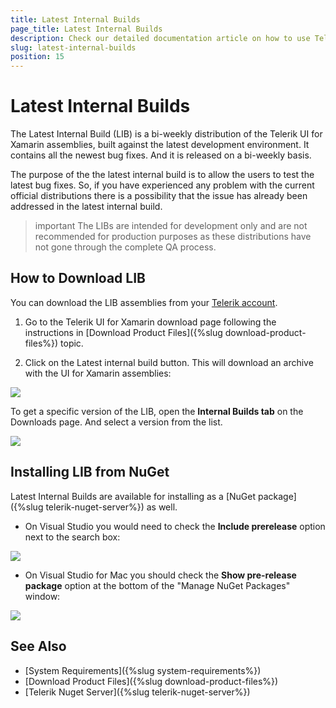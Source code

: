 ```yaml
---
title: Latest Internal Builds
page_title: Latest Internal Builds
description: Check our detailed documentation article on how to use Telerik UI for Xamarin Latest Internal Builds.
slug: latest-internal-builds
position: 15
---
```


# Latest Internal Builds

The Latest Internal Build (LIB) is a bi-weekly distribution of the Telerik UI for Xamarin assemblies, built against the latest development environment. It contains all the newest bug fixes. And it is released on a bi-weekly basis.

The purpose of the the latest internal build is to allow the users to test the latest bug fixes. So, if you have experienced any problem with the current official distributions there is a possibility that the issue has already been addressed in the latest internal build.

>important The LIBs are intended for development only and are not recommended for production purposes as these distributions have not gone through the complete QA process.

## How to Download LIB

You can download the LIB assemblies from your [Telerik account](https://www.telerik.com/account/).

1. Go to the Telerik UI for Xamarin download page following the instructions in [Download Product Files]({%slug download-product-files%}) topic.

2. Click on the Latest internal build button. This will download an archive with the UI for Xamarin assemblies:

![](images/lib_telerik_account.png)

To get a specific version of the LIB, open the **Internal Builds tab** on the Downloads page. And select a version from the list.

![](images/lib_telerik_account_versions.png)

## Installing LIB from NuGet

Latest Internal Builds are available for installing as a [NuGet package]({%slug telerik-nuget-server%}) as well.

- On Visual Studio you would need to check the **Include prerelease** option next to the search box:

![](images/lib_nuget.png)

- On Visual Studio for Mac you should check the **Show pre-release package** option at the bottom of the "Manage NuGet Packages" window:

![](images/lib_nuget_mac.png)

## See Also
- [System Requirements]({%slug system-requirements%})
- [Download Product Files]({%slug download-product-files%})
- [Telerik Nuget Server]({%slug telerik-nuget-server%})
